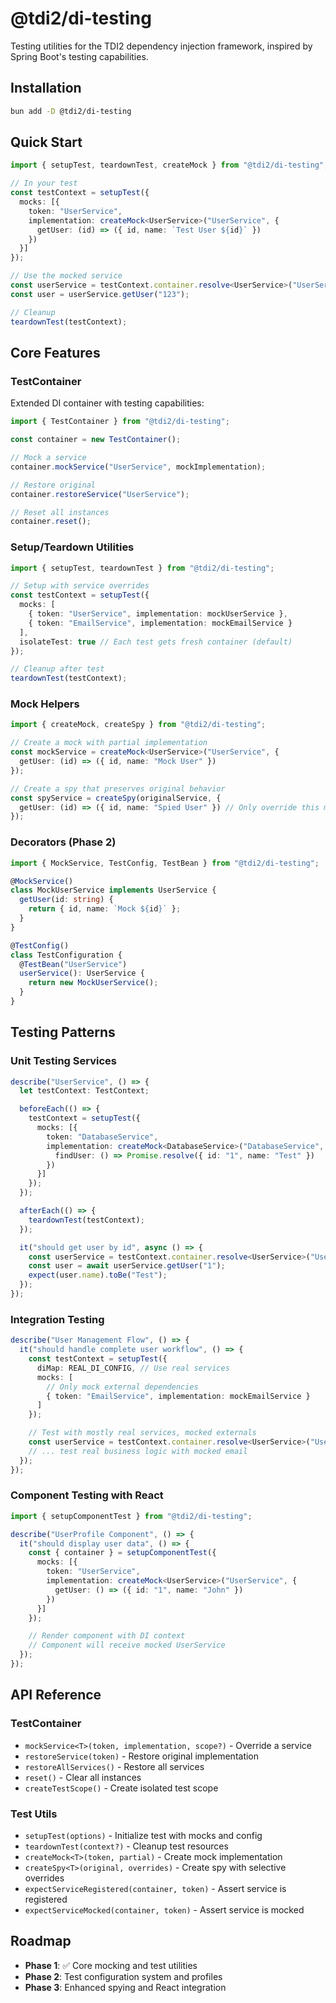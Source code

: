 # @tdi2/di-testing

Testing utilities for the TDI2 dependency injection framework, inspired by Spring Boot's testing capabilities.

## Installation

```bash
bun add -D @tdi2/di-testing
```

## Quick Start

```typescript
import { setupTest, teardownTest, createMock } from "@tdi2/di-testing";

// In your test
const testContext = setupTest({
  mocks: [{
    token: "UserService",
    implementation: createMock<UserService>("UserService", {
      getUser: (id) => ({ id, name: `Test User ${id}` })
    })
  }]
});

// Use the mocked service
const userService = testContext.container.resolve<UserService>("UserService");
const user = userService.getUser("123");

// Cleanup
teardownTest(testContext);
```

## Core Features

### TestContainer

Extended DI container with testing capabilities:

```typescript
import { TestContainer } from "@tdi2/di-testing";

const container = new TestContainer();

// Mock a service
container.mockService("UserService", mockImplementation);

// Restore original
container.restoreService("UserService");

// Reset all instances
container.reset();
```

### Setup/Teardown Utilities

```typescript
import { setupTest, teardownTest } from "@tdi2/di-testing";

// Setup with service overrides
const testContext = setupTest({
  mocks: [
    { token: "UserService", implementation: mockUserService },
    { token: "EmailService", implementation: mockEmailService }
  ],
  isolateTest: true // Each test gets fresh container (default)
});

// Cleanup after test
teardownTest(testContext);
```

### Mock Helpers

```typescript
import { createMock, createSpy } from "@tdi2/di-testing";

// Create a mock with partial implementation
const mockService = createMock<UserService>("UserService", {
  getUser: (id) => ({ id, name: "Mock User" })
});

// Create a spy that preserves original behavior
const spyService = createSpy(originalService, {
  getUser: (id) => ({ id, name: "Spied User" }) // Only override this method
});
```

### Decorators (Phase 2)

```typescript
import { MockService, TestConfig, TestBean } from "@tdi2/di-testing";

@MockService()
class MockUserService implements UserService {
  getUser(id: string) {
    return { id, name: `Mock ${id}` };
  }
}

@TestConfig()
class TestConfiguration {
  @TestBean("UserService")
  userService(): UserService {
    return new MockUserService();
  }
}
```

## Testing Patterns

### Unit Testing Services

```typescript
describe("UserService", () => {
  let testContext: TestContext;

  beforeEach(() => {
    testContext = setupTest({
      mocks: [{
        token: "DatabaseService",
        implementation: createMock<DatabaseService>("DatabaseService", {
          findUser: () => Promise.resolve({ id: "1", name: "Test" })
        })
      }]
    });
  });

  afterEach(() => {
    teardownTest(testContext);
  });

  it("should get user by id", async () => {
    const userService = testContext.container.resolve<UserService>("UserService");
    const user = await userService.getUser("1");
    expect(user.name).toBe("Test");
  });
});
```

### Integration Testing

```typescript
describe("User Management Flow", () => {
  it("should handle complete user workflow", () => {
    const testContext = setupTest({
      diMap: REAL_DI_CONFIG, // Use real services
      mocks: [
        // Only mock external dependencies
        { token: "EmailService", implementation: mockEmailService }
      ]
    });

    // Test with mostly real services, mocked externals
    const userService = testContext.container.resolve<UserService>("UserService");
    // ... test real business logic with mocked email
  });
});
```

### Component Testing with React

```typescript
import { setupComponentTest } from "@tdi2/di-testing";

describe("UserProfile Component", () => {
  it("should display user data", () => {
    const { container } = setupComponentTest({
      mocks: [{
        token: "UserService",
        implementation: createMock<UserService>("UserService", {
          getUser: () => ({ id: "1", name: "John" })
        })
      }]
    });

    // Render component with DI context
    // Component will receive mocked UserService
  });
});
```

## API Reference

### TestContainer

- `mockService<T>(token, implementation, scope?)` - Override a service
- `restoreService(token)` - Restore original implementation  
- `restoreAllServices()` - Restore all services
- `reset()` - Clear all instances
- `createTestScope()` - Create isolated test scope

### Test Utils

- `setupTest(options)` - Initialize test with mocks and config
- `teardownTest(context?)` - Cleanup test resources
- `createMock<T>(token, partial)` - Create mock implementation
- `createSpy<T>(original, overrides)` - Create spy with selective overrides
- `expectServiceRegistered(container, token)` - Assert service is registered
- `expectServiceMocked(container, token)` - Assert service is mocked

## Roadmap

- **Phase 1**: ✅ Core mocking and test utilities
- **Phase 2**: Test configuration system and profiles
- **Phase 3**: Enhanced spying and React integration